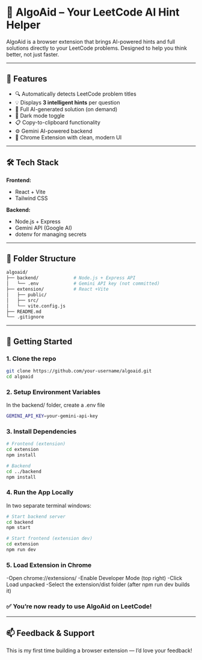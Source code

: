 # 🧠 AlgoAid – Your LeetCode AI Hint Helper

AlgoAid is a browser extension that brings AI-powered hints and full solutions directly to your LeetCode problems. Designed to help you think better, not just faster.

---

## 🚀 Features

- 🔍 Automatically detects LeetCode problem titles
- 💡 Displays **3 intelligent hints** per question
- 📜 Full AI-generated solution (on demand)
- 🌙 Dark mode toggle
- 📋 Copy-to-clipboard functionality
- ⚙️ Gemini AI-powered backend
- 🧩 Chrome Extension with clean, modern UI

---


## 🛠️ Tech Stack

**Frontend:**
- React + Vite
- Tailwind CSS


**Backend:**
- Node.js + Express
- Gemini API (Google AI)
- dotenv for managing secrets

---

## 📁 Folder Structure
```bash
algoaid/
├── backend/             # Node.js + Express API
│   └── .env             # Gemini API key (not committed)
├── extension/           # React +Vite
│   ├── public/
│   ├── src/
│   └── vite.config.js
├── README.md
└── .gitignore
```
---

## 🔧 Getting Started

### 1. Clone the repo
```bash
git clone https://github.com/your-username/algoaid.git
cd algoaid
```
### 2. Setup Environment Variables
In the backend/ folder, create a .env file
```bash
GEMINI_API_KEY=your-gemini-api-key
```
### 3. Install Dependencies
```bash
# Frontend (extension)
cd extension
npm install

# Backend
cd ../backend
npm install

```
### 4. Run the App Locally
In two separate terminal windows:
```bash
# Start backend server
cd backend
npm start

# Start frontend (extension dev)
cd extension
npm run dev
```
### 5. Load Extension in Chrome
-Open chrome://extensions/
-Enable Developer Mode (top right)
-Click Load unpacked
-Select the extension/dist folder (after npm run dev builds it)

### ✅ You’re now ready to use AlgoAid on LeetCode!
---

## 📫 Feedback & Support
This is my first time building a browser extension — I’d love your feedback!





